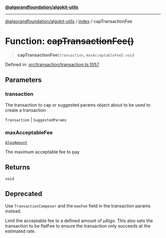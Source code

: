 [**@algorandfoundation/algokit-utils**](../../README.md)

***

[@algorandfoundation/algokit-utils](../../README.md) / [index](../README.md) / capTransactionFee

# Function: ~~capTransactionFee()~~

> **capTransactionFee**(`transaction`, `maxAcceptableFee`): `void`

Defined in: [src/transaction/transaction.ts:1057](https://github.com/algorandfoundation/algokit-utils-ts/blob/main/src/transaction/transaction.ts#L1057)

## Parameters

### transaction

The transaction to cap or suggested params object about to be used to create a transaction

`Transaction` | `SuggestedParams`

### maxAcceptableFee

[`AlgoAmount`](../../types/amount/classes/AlgoAmount.md)

The maximum acceptable fee to pay

## Returns

`void`

## Deprecated

Use `TransactionComposer` and the `maxFee` field in the transaction params instead.

Limit the acceptable fee to a defined amount of µAlgo.
This also sets the transaction to be flatFee to ensure the transaction only succeeds at
the estimated rate.
